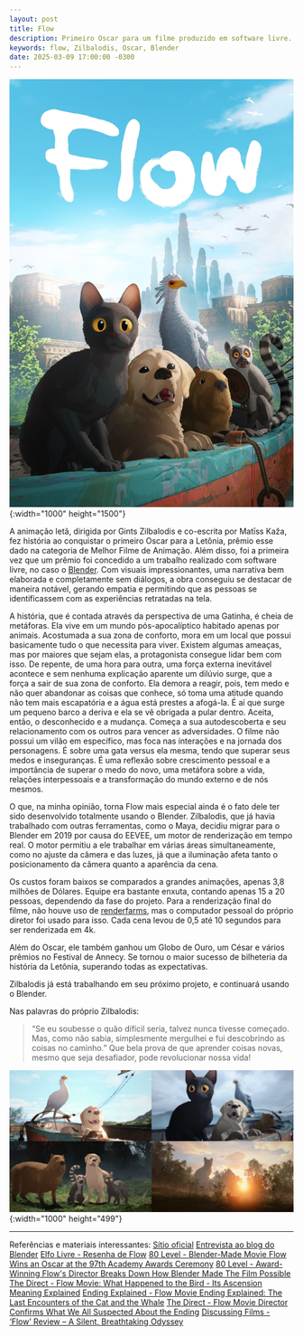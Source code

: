 ```yaml
---
layout: post
title: Flow
description: Primeiro Oscar para um filme produzido em software livre.
keywords: flow, Zilbalodis, Oscar, Blender
date: 2025-03-09 17:00:00 -0300
---
```


![Imagem de divulgação do filme](/assets/images/blog/2025-03-09-flow/flow-capa.webp){:width="1000" height="1500"}

A animação letã, dirigida por Gints Zilbalodis e co-escrita por Matīss Kaža, fez história ao conquistar o primeiro Oscar para a Letônia, prêmio esse dado na categoria de Melhor Filme de Animação. Além disso, foi a primeira vez que um prêmio foi concedido a um trabalho realizado com software livre, no caso o [Blender](https://www.blender.org/). Com visuais impressionantes, uma narrativa bem elaborada e completamente sem diálogos, a obra conseguiu se destacar de maneira notável, gerando empatia e permitindo que as pessoas se identificassem com as experiências retratadas na tela.

A história, que é contada através da perspectiva de uma Gatinha, é cheia de metáforas. Ela vive em um mundo pós-apocalíptico habitado apenas por animais. Acostumada a sua zona de conforto, mora em um local que possui basicamente tudo o que necessita para viver. Existem algumas ameaças, mas por maiores que sejam elas, a protagonista consegue lidar bem com isso. De repente, de uma hora para outra, uma força externa inevitável acontece e sem nenhuma explicação aparente um dilúvio surge, que a força a sair de sua zona de conforto. Ela demora a reagir, pois, tem medo e não quer abandonar as coisas que conhece, só toma uma atitude quando não tem mais escapatória e a água está prestes a afogá-la. É aí que surge um pequeno barco a deriva e ela se vê obrigada a pular dentro. Aceita, então, o desconhecido e a mudança. Começa a sua autodescoberta e seu relacionamento com os outros para vencer as adversidades. O filme não possui um vilão em específico, mas foca nas interações e na jornada dos personagens. É sobre uma gata versus ela mesma, tendo que superar seus medos e inseguranças. É uma reflexão sobre crescimento pessoal e a importância de superar o medo do novo, uma metáfora sobre a vida, relações interpessoais e a  transformação do mundo externo e de nós mesmos.

O que, na minha opinião, torna Flow mais especial ainda é o fato dele ter sido desenvolvido totalmente usando o Blender. Zilbalodis, que já havia trabalhado com outras ferramentas, como o Maya, decidiu migrar para o Blender em 2019 por causa do EEVEE, um motor de renderização em tempo real. O motor permitiu a ele trabalhar em várias áreas simultaneamente, como no ajuste da câmera e das luzes, já que a iluminação afeta tanto o posicionamento da câmera quanto a aparência da cena. 
 
Os custos foram baixos se comparados a grandes animações, apenas 3,8 milhões de Dólares. Equipe era bastante enxuta, contando apenas 15 a 20 pessoas, dependendo da fase do projeto. Para a renderização final do filme, não houve uso de [renderfarms](https://pt.wikipedia.org/wiki/Render_farm), mas o computador pessoal do próprio diretor foi usado para isso. Cada cena levou de 0,5 até 10 segundos para ser renderizada em 4k. 

Além do Oscar, ele também ganhou um Globo de Ouro, um César e vários prêmios no Festival de Annecy. Se tornou o maior sucesso de bilheteria da história da Letônia, superando todas as expectativas.

Zilbalodis já está trabalhando em seu próximo projeto, e continuará usando o Blender.

Nas palavras do próprio Zilbalodis:

> “Se eu soubesse o quão difícil seria, talvez nunca tivesse começado. Mas, como não sabia, simplesmente mergulhei e fui descobrindo as coisas no caminho.” Que bela prova de que aprender coisas novas, mesmo que seja desafiador, pode revolucionar nossa vida!

![Imagem com cenas do filme](/assets/images/blog/2025-03-09-flow/flow-cenas.webp){:width="1000" height="499"}

---

Referências e materiais interessantes:
[Sítio oficial](https://flow.movie/)
[Entrevista ao blog do Blender](https://www.blender.org/user-stories/making-flow-an-interview-with-director-gints-zilbalodis/)
[Elfo Livre - Resenha de Flow](https://www.elfolivre.com.br/2025/02/resenha-flow-oscar.html)
[80 Level - Blender-Made Movie Flow Wins an Oscar at the 97th Academy Awards Ceremony](https://80.lv/articles/blender-made-movie-flow-wins-an-oscar-at-the-97th-academy-awards-ceremony/)
[80 Level - Award-Winning Flow's Director Breaks Down How Blender Made The Film Possible](https://80.lv/articles/award-winning-flow-s-director-breaks-down-how-blender-made-the-film-possible/)
[The Direct - Flow Movie: What Happened to the Bird - Its Ascension Meaning Explained](https://thedirect.com/article/flow-movie-bird-what-happened-ascension-meaning)
[Ending Explained - Flow Movie Ending Explained: The Last Encounters of the Cat and the Whale](https://endingexplained.news/2025/01/flow-movie-ending-explained/)
[The Direct - Flow Movie Director Confirms What We All Suspected About the Ending](https://thedirect.com/article/flow-movie-ending)
[Discussing Films - ‘Flow’ Review – A Silent, Breathtaking Odyssey](https://discussingfilm.net/2024/11/21/flow-review-silent-animated-odyssey/)


